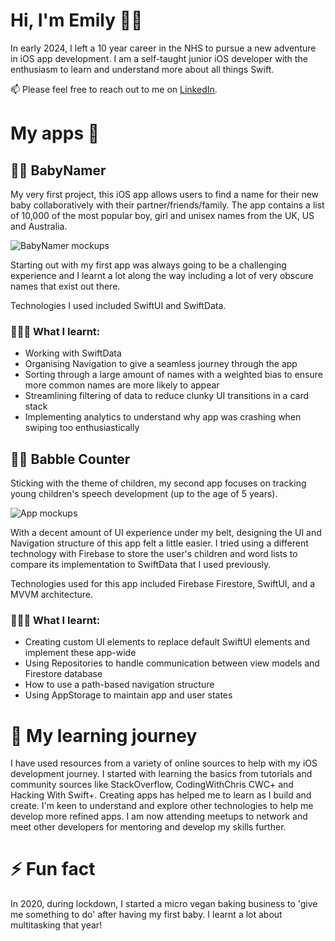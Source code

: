 # Hi, I'm Emily 👋🏻
In early 2024, I left a 10 year career in the NHS to pursue a new adventure in iOS app development. 
I am a self-taught junior iOS developer with the enthusiasm to learn and understand more about all things Swift.

📫 Please feel free to reach out to me on [LinkedIn](https://www.linkedin.com/in/emily-blackford-479257bb/).

# My apps 📱
## 👶🏻 BabyNamer
My very first project, this iOS app allows users to find a name for their new baby collaboratively with their partner/friends/family. The app contains a list of 10,000 of the most popular boy, girl and unisex names from the UK, US and Australia.

![BabyNamer mockups](https://github.com/user-attachments/assets/0d3a79e4-c035-45e5-b325-ce9936eb25e6)

Starting out with my first app was always going to be a challenging experience and I learnt a lot along the way including a lot of very obscure names that exist out there.

Technologies I used included SwiftUI and SwiftData. 
### 🙇🏼‍♀️ What I learnt: 
- Working with SwiftData
- Organising Navigation to give a seamless journey through the app
- Sorting through a large amount of names with a weighted bias to ensure more common names are more likely to appear
- Streamlining filtering of data to reduce clunky UI transitions in a card stack
- Implementing analytics to understand why app was crashing when swiping too enthusiastically

## 👦🏼 Babble Counter
Sticking with the theme of children, my second app focuses on tracking young children's speech development (up to the age of 5 years).

![App mockups](https://github.com/user-attachments/assets/19436a43-7401-45c2-915e-91010d584ba5)

With a decent amount of UI experience under my belt, designing the UI and Navigation structure of this app felt a little easier. I tried using a different technology with Firebase to store the user's children and word lists to compare its implementation to SwiftData that I used previously.

Technologies used for this app included Firebase Firestore, SwiftUI, and a MVVM architecture.
### 🙇🏼‍♀️ What I learnt:
- Creating custom UI elements to replace default SwiftUI elements and implement these app-wide
- Using Repositories to handle communication between view models and Firestore database
- How to use a path-based navigation structure
- Using AppStorage to maintain app and user states

# 🌱 My learning journey
I have used resources from a variety of online sources to help with my iOS development journey. I started with learning the basics from tutorials and community sources like StackOverflow, CodingWithChris CWC+ and Hacking With Swift+. Creating apps has helped me to learn as I build and create. I'm keen to understand and explore other technologies to help me develop more refined apps. I am now attending meetups to network and meet other developers for mentoring and develop my skills further.

# ⚡ Fun fact
In 2020, during lockdown, I started a micro vegan baking business to 'give me something to do' after having my first baby. I learnt a lot about multitasking that year!

<!--
**EmilyBlackford/emilyblackford** is a ✨ _special_ ✨ repository because its `README.md` (this file) appears on your GitHub profile.

Here are some ideas to get you started:

- 🔭 I’m currently working on ...
- 🌱 I’m currently learning ...
- 👯 I’m looking to collaborate on ...
- 🤔 I’m looking for help with ...
- 💬 Ask me about ...
- 📫 How to reach me: ...
- 😄 Pronouns: ...
-->
